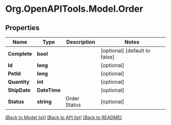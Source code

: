 # Org.OpenAPITools.Model.Order

## Properties

Name | Type | Description | Notes
------------ | ------------- | ------------- | -------------
**Complete** | **bool** |  | [optional] [default to false]
**Id** | **long** |  | [optional] 
**PetId** | **long** |  | [optional] 
**Quantity** | **int** |  | [optional] 
**ShipDate** | **DateTime** |  | [optional] 
**Status** | **string** | Order Status | [optional] 

[[Back to Model list]](../../README.md#documentation-for-models) [[Back to API list]](../../README.md#documentation-for-api-endpoints) [[Back to README]](../../README.md)

